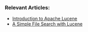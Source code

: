 ### Relevant Articles:

- [Introduction to Apache Lucene](http://www.baeldung.com/lucene)
- [A Simple File Search with Lucene](http://www.baeldung.com/lucene-file-search)
